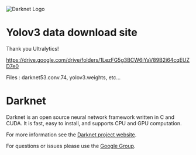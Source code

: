 ![Darknet Logo](http://pjreddie.com/media/files/darknet-black-small.png)

# Yolov3 data download site

Thank you Ultralytics!

https://drive.google.com/drive/folders/1LezFG5g3BCW6iYaV89B2i64cqEUZD7e0

Files : darknet53.conv.74, yolov3.weights, etc...

# Darknet #
Darknet is an open source neural network framework written in C and CUDA. It is fast, easy to install, and supports CPU and GPU computation.

For more information see the [Darknet project website](http://pjreddie.com/darknet).

For questions or issues please use the [Google Group](https://groups.google.com/forum/#!forum/darknet).
